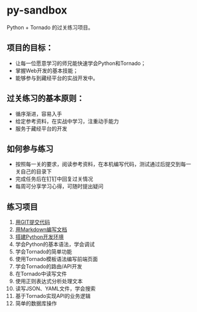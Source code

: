 # py-sandbox

Python + Tornado 的过关练习项目。

## 项目的目标：
- 让每一位愿意学习的师兄能快速学会Python和Tornado；
- 掌握Web开发的基本技能；
- 能够参与到藏经平台的实战开发中。

## 过关练习的基本原则：
- 循序渐进，容易入手
- 给定参考资料，在实战中学习，注重动手能力
- 服务于藏经平台的开发

## 如何参与练习

- 按照每一关的要求，阅读参考资料，在本机编写代码，测试通过后提交到每一关自己的目录下
- 完成任务后在钉钉中回复过关情况
- 每周可分享学习心得，可随时提出疑问

## 练习项目

1. [用GIT提交代码](step1)
1. [用Markdown编写文档](step2)
1. [搭建Python开发环境](step3)
1. 学会Python的基本语法，学会调试
1. 学会Tornado的简单功能
1. 使用Tornado模板语法编写前端页面
1. 学会Tornado的路由/API开发
1. 在Tornado中读写文件
1. 使用正则表达式分析处理文本
1. 读写JSON、YAML文件，学会搜索
1. 基于Tornado实现API的业务逻辑
1. 简单的数据库操作
